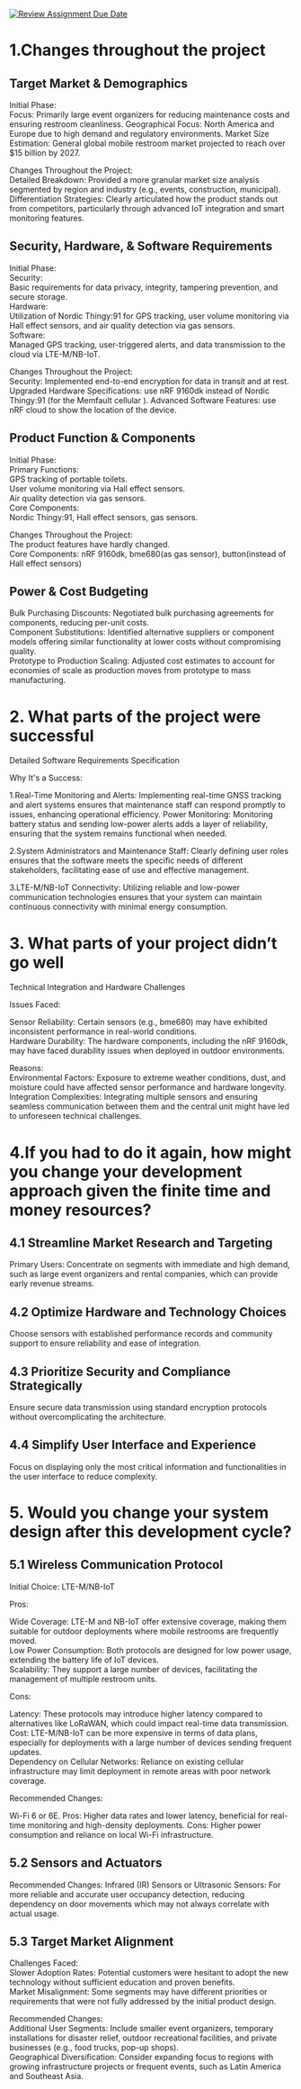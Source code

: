 [![Review Assignment Due Date](https://classroom.github.com/assets/deadline-readme-button-22041afd0340ce965d47ae6ef1cefeee28c7c493a6346c4f15d667ab976d596c.svg)](https://classroom.github.com/a/KSk4F6vj)
# 1.Changes throughout the project

## Target Market & Demographics
Initial Phase:  
Focus: Primarily large event organizers for reducing maintenance costs and ensuring restroom cleanliness.
Geographical Focus: North America and Europe due to high demand and regulatory environments.
Market Size Estimation: General global mobile restroom market projected to reach over $15 billion by 2027.  

Changes Throughout the Project:  
Detailed Breakdown: Provided a more granular market size analysis segmented by region and industry (e.g., events, construction, municipal).  
Differentiation Strategies: Clearly articulated how the product stands out from competitors, particularly through advanced IoT integration and smart monitoring features.  

## Security, Hardware, & Software Requirements
Initial Phase:  
Security:  
Basic requirements for data privacy, integrity, tampering prevention, and secure storage.  
Hardware:  
Utilization of Nordic Thingy:91 for GPS tracking, user volume monitoring via Hall effect sensors, and air quality detection via gas sensors.  
Software:  
Managed GPS tracking, user-triggered alerts, and data transmission to the cloud via LTE-M/NB-IoT.  

Changes Throughout the Project:  
Security: Implemented end-to-end encryption for data in transit and at rest.  
Upgraded Hardware Specifications: use nRF 9160dk instead of Nordic Thingy:91 (for the Memfault cellular ).
Advanced Software Features: use nRF cloud to show the location of the device.

## Product Function & Components
Initial Phase:  
Primary Functions:  
GPS tracking of portable toilets.  
User volume monitoring via Hall effect sensors.  
Air quality detection via gas sensors.  
Core Components:  
Nordic Thingy:91, Hall effect sensors, gas sensors.  

Changes Throughout the Project:  
The product features have hardly changed.  
Core Components: nRF 9160dk, bme680(as gas sensor), button(instead of Hall effect sensors)  

## Power & Cost Budgeting
Bulk Purchasing Discounts: Negotiated bulk purchasing agreements for components, reducing per-unit costs.  
Component Substitutions: Identified alternative suppliers or component models offering similar functionality at lower costs without compromising quality.  
Prototype to Production Scaling: Adjusted cost estimates to account for economies of scale as production moves from prototype to mass manufacturing.  

# 2. What parts of the project were successful
Detailed Software Requirements Specification  

Why It's a Success:  

1.Real-Time Monitoring and Alerts: Implementing real-time GNSS tracking and alert systems ensures that maintenance staff can respond promptly to issues, enhancing operational efficiency.
Power Monitoring: Monitoring battery status and sending low-power alerts adds a layer of reliability, ensuring that the system remains functional when needed.

2.System Administrators and Maintenance Staff: Clearly defining user roles ensures that the software meets the specific needs of different stakeholders, facilitating ease of use and effective management.  

3.LTE-M/NB-IoT Connectivity: Utilizing reliable and low-power communication technologies ensures that your system can maintain continuous connectivity with minimal energy consumption.  

# 3. What parts of your project didn’t go well
Technical Integration and Hardware Challenges  

Issues Faced:  

Sensor Reliability: Certain sensors (e.g., bme680) may have exhibited inconsistent performance in real-world conditions.  
Hardware Durability: The hardware components, including the nRF 9160dk, may have faced durability issues when deployed in outdoor environments.  

Reasons:  
Environmental Factors: Exposure to extreme weather conditions, dust, and moisture could have affected sensor performance and hardware longevity.  
Integration Complexities: Integrating multiple sensors and ensuring seamless communication between them and the central unit might have led to unforeseen technical challenges.  

# 4.If you had to do it again, how might you change your development approach given the finite time and money resources?

## 4.1 Streamline Market Research and Targeting
Primary Users: Concentrate on segments with immediate and high demand, such as large event organizers and rental companies, which can provide early revenue streams.

## 4.2 Optimize Hardware and Technology Choices
Choose sensors with established performance records and community support to ensure reliability and ease of integration.

## 4.3 Prioritize Security and Compliance Strategically
Ensure secure data transmission using standard encryption protocols without overcomplicating the architecture.

## 4.4 Simplify User Interface and Experience
Focus on displaying only the most critical information and functionalities in the user interface to reduce complexity.

# 5. Would you change your system design after this development cycle?

## 5.1 Wireless Communication Protocol
Initial Choice: LTE-M/NB-IoT  

Pros:  

Wide Coverage: LTE-M and NB-IoT offer extensive coverage, making them suitable for outdoor deployments where mobile restrooms are frequently moved.  
Low Power Consumption: Both protocols are designed for low power usage, extending the battery life of IoT devices.  
Scalability: They support a large number of devices, facilitating the management of multiple restroom units.  

Cons:  

Latency: These protocols may introduce higher latency compared to alternatives like LoRaWAN, which could impact real-time data transmission.  
Cost: LTE-M/NB-IoT can be more expensive in terms of data plans, especially for deployments with a large number of devices sending frequent updates.  
Dependency on Cellular Networks: Reliance on existing cellular infrastructure may limit deployment in remote areas with poor network coverage.  

Recommended Changes:  

Wi-Fi 6 or 6E. Pros: Higher data rates and lower latency, beneficial for real-time monitoring and high-density deployments. Cons: Higher power consumption and reliance on local Wi-Fi infrastructure.

## 5.2 Sensors and Actuators
Recommended Changes: Infrared (IR) Sensors or Ultrasonic Sensors: For more reliable and accurate user occupancy detection, reducing dependency on door movements which may not always correlate with actual usage.

## 5.3 Target Market Alignment
Challenges Faced:  
Slower Adoption Rates: Potential customers were hesitant to adopt the new technology without sufficient education and proven benefits.  
Market Misalignment: Some segments may have different priorities or requirements that were not fully addressed by the initial product design.  

Recommended Changes:  
Additional User Segments: Include smaller event organizers, temporary installations for disaster relief, outdoor recreational facilities, and private businesses (e.g., food trucks, pop-up shops).  
Geographical Diversification: Consider expanding focus to regions with growing infrastructure projects or frequent events, such as Latin America and Southeast Asia.